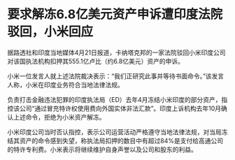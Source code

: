 # 要求解冻6.8亿美元资产申诉遭印度法院驳回，小米回应

据路透社和印度当地媒体4月21日报道，卡纳塔克邦的一家法院驳回小米印度公司对该国执法机构扣押其555.1亿卢比（约6.8亿美元）资产的申诉。

小米一位发言人就上述法院裁决表示：“我们正研究此事并等待书面命令。”该发言人称，小米在印度业务符合当地法律法规。

负责打击金融违法犯罪的印度执法局（ED）去年4月冻结小米印度的部分资产，指控该公司“通过冒充特许权使用费向外国实体非法汇款”。印度上诉机构去年10月确认上述命令，拒绝为小米资产解冻。

小米印度公司当时否认指控，表示公司运营活动严格遵守当地法律法规，对当局冻结其资产的命令感到失望，称执法局扣押的数目中有超过84%是支付给高通公司的特许专利费。小米表示将继续维护自身声誉以及公司和股东的利益。

